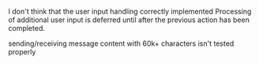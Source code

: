 I don't think that the user input handling correctly implemented Processing of additional user input is deferred until after the previous action has been completed.

sending/receiving message content with 60k+ characters isn't tested properly  
